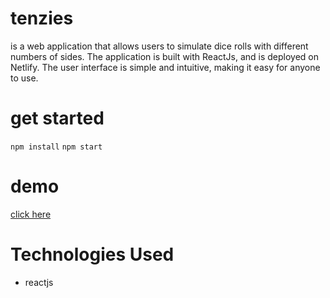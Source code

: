 # tenzies 
is a web application that allows users to simulate dice rolls with different numbers of sides. The application is built with ReactJs, and is deployed on Netlify. The user interface is simple and intuitive, making it easy for anyone to use. 
# get started
`npm install`
`npm start`
# demo
[click here](https://rolldice-joy.netlify.app/)
# Technologies Used
* reactjs
